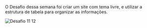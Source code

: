 O Desafio dessa semana foi criar um site com tema livre, e utilizar a estrutura de tabela para organizar as informações.



![Desafio 11 12](https://github.com/gustaavoosantos/Desafio-11-e-12/assets/163207767/cc6c0e2a-0b94-43ea-90d0-764c464bf139)
